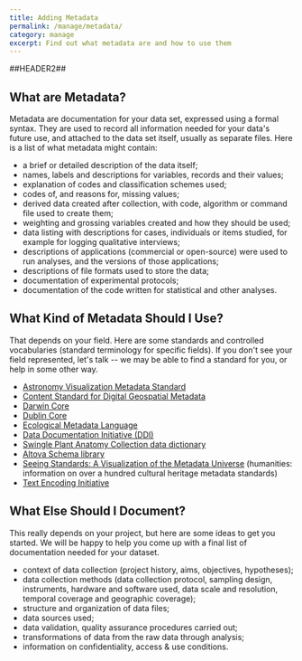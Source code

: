 ```yaml
---
title: Adding Metadata
permalink: /manage/metadata/
category: manage
excerpt: Find out what metadata are and how to use them
---
```

##HEADER2##
## What are Metadata? ##
Metadata are documentation for your data set, expressed using a formal syntax.  They are used to record all information needed for your data's future use, and attached to the data set itself, usually as separate files. Here is a list of what metadata might contain:

+ a brief or detailed description of the data itself;
+ names, labels and descriptions for variables, records and their values;
+ explanation of codes and classification schemes used; 
+ codes of, and reasons for, missing values; 
+ derived data created after collection, with code, algorithm or command file used to create them; 
+ weighting and grossing variables created and how they should be used; 
+ data listing with descriptions for cases, individuals or items studied, for example for logging qualitative interviews; 
+ descriptions of applications (commercial or open-source) were used to run analyses, and the versions of those applications; 
+ descriptions of file formats used to store the data; 
+ documentation of experimental protocols; 
+ documentation of the code written for statistical and other analyses. 


## What Kind of Metadata Should I Use? ##
That depends on your field.  Here are some standards and controlled vocabularies (standard terminology for specific fields). If you don't see your field represented, let's talk -- we may be able to find a standard for you, or help in some other way.

+ <a href="http://www.virtualastronomy.org/AVM_DRAFTVersion1.1_rlh27.pdf">Astronomy Visualization Metadata Standard</a> 
+ <a href="http://www.fgdc.gov/standards/projects/FGDC-standards-projects/metadata/base-metadata/v2_0698.pdf">Content Standard for Digital Geospatial Metadata</a> 
+ <a href="http://rs.tdwg.org/dwc/">Darwin Core</a> 
+ <a href="http://dublincore.org/documents/dces/">Dublin Core</a> 
+ <a href="http://knb.ecoinformatics.org/software/eml/">Ecological Metadata Language</a> 
+ <a href="http://www.ddialliance.org/">Data Documentation Initiative (DDI)</a> 
+ <a href="http://en.wikipedia.org/wiki/Data_dictionary">Swingle Plant Anatomy Collection data dictionary</a> 
+ <a href="http://www.altova.com/resources_schemalib.html">Altova Schema library</a> 
+ <a href="http://www.dlib.indiana.edu/~jenlrile/metadatamap/">Seeing Standards: A Visualization of the Metadata Universe</a> (humanities: information on over a hundred cultural heritage metadata standards) 
+ <a href="http://tei-c.org/">Text Encoding Initiative</a> 

## What Else Should I Document? ##
This really depends on your project, but here are some ideas to get you started. We will be happy to help you come up with a final list of documentation needed for your dataset.

+ context of data collection (project history, aims, objectives, hypotheses); 
+ data collection methods (data collection protocol, sampling design, instruments, hardware and software used, data scale and resolution, temporal coverage and geographic coverage); 
+ structure and organization of data files; 
+ data sources used; 
+ data validation, quality assurance procedures carried out; 
+ transformations of data from the raw data through analysis; 
+ information on confidentiality, access &amp; use conditions. 
